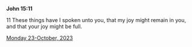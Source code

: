 **John 15:11**

11 These things have I spoken unto you, that my joy might remain in you, and that your joy might be full.

[Monday 23-October, 2023](https://getbible.life/kjv/John/15/11)

